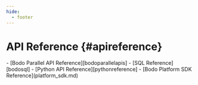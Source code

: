 ```yaml
---
hide:
  - footer
---
```


API Reference {#apireference}
=============

<div class="grid cards" markdown>
- [Bodo Parallel API Reference][bodoparallelapis]
- [SQL Reference][bodosql]
- [Python API Reference][pythonreference]
- [Bodo Platform SDK Reference](platform_sdk.md)
</div>
